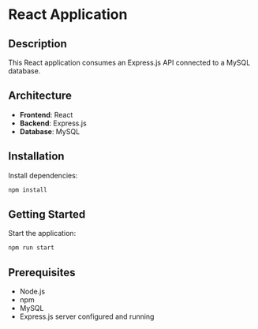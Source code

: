 # React Application

## Description

This React application consumes an Express.js API connected to a MySQL database.

## Architecture

- **Frontend**: React
- **Backend**: Express.js 
- **Database**: MySQL

## Installation

Install dependencies:

```bash
npm install
```

## Getting Started

Start the application:

```bash
npm run start
```

## Prerequisites

- Node.js
- npm
- MySQL
- Express.js server configured and running
